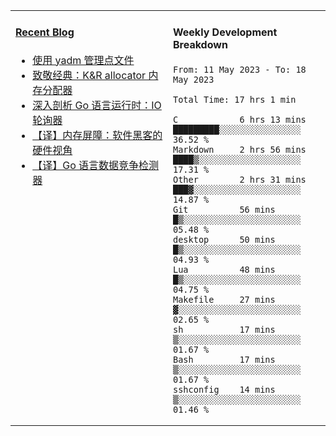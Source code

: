 <table width="960px">
<tr>
<td valign="top" width="50%">

#### <a href="https://www.kongjun18.me" target="_blank">Recent Blog</a>

<!-- BLOG-POST-LIST:START -->
- [使用 yadm 管理点文件](https://www.kongjun18.me/posts/2023/04/07/)
- [致敬经典：K&amp;R allocator 内存分配器](https://www.kongjun18.me/posts/2022/12/12/)
- [深入剖析 Go 语言运行时：IO 轮询器](https://www.kongjun18.me/posts/2022/11/21/)
- [【译】内存屏障：软件黑客的硬件视角](https://www.kongjun18.me/posts/2022/11/03/)
- [【译】Go 语言数据竞争检测器](https://www.kongjun18.me/posts/2022/10/25/)
<!-- BLOG-POST-LIST:END -->

</td>
<td valign="top" width="50%">

#### Weekly Development Breakdown

<!--START_SECTION:waka-->

```text
From: 11 May 2023 - To: 18 May 2023

Total Time: 17 hrs 1 min

C            6 hrs 13 mins   █████████░░░░░░░░░░░░░░░░   36.52 %
Markdown     2 hrs 56 mins   ████▒░░░░░░░░░░░░░░░░░░░░   17.31 %
Other        2 hrs 31 mins   ███▓░░░░░░░░░░░░░░░░░░░░░   14.87 %
Git          56 mins         █▒░░░░░░░░░░░░░░░░░░░░░░░   05.48 %
desktop      50 mins         █▒░░░░░░░░░░░░░░░░░░░░░░░   04.93 %
Lua          48 mins         █▒░░░░░░░░░░░░░░░░░░░░░░░   04.75 %
Makefile     27 mins         ▓░░░░░░░░░░░░░░░░░░░░░░░░   02.65 %
sh           17 mins         ▒░░░░░░░░░░░░░░░░░░░░░░░░   01.67 %
Bash         17 mins         ▒░░░░░░░░░░░░░░░░░░░░░░░░   01.67 %
sshconfig    14 mins         ▒░░░░░░░░░░░░░░░░░░░░░░░░   01.46 %
```

<!--END_SECTION:waka-->
</td>
</tr>

</table>
